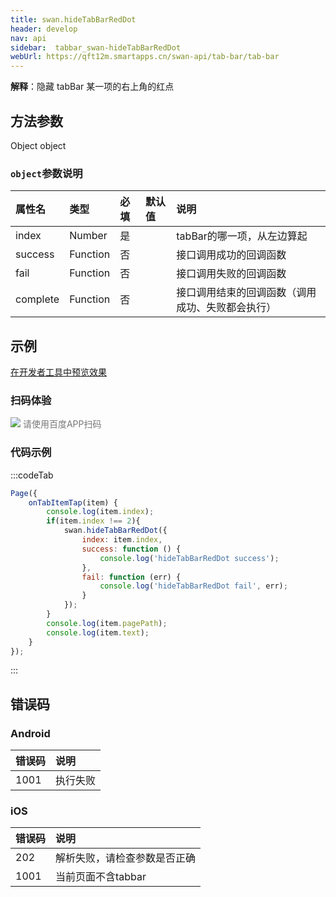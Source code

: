 ```yaml
---
title: swan.hideTabBarRedDot
header: develop
nav: api
sidebar:  tabbar_swan-hideTabBarRedDot
webUrl: https://qft12m.smartapps.cn/swan-api/tab-bar/tab-bar
---
```

 
**解释**：隐藏 tabBar 某一项的右上角的红点

 
## 方法参数

Object object

###  `object`参数说明 

|属性名 |类型  |必填 | 默认值 |说明|
|:---- |:---- |:---- |:----|:----|
|index |Number  |是| |tabBar的哪一项，从左边算起|
|success |Function  |  否  | | 接口调用成功的回调函数|
|fail   | Function |   否  | |接口调用失败的回调函数|
|complete |   Function |   否 | |  接口调用结束的回调函数（调用成功、失败都会执行）|
## 示例

<a href="swanide://fragment/c0cd5b823043904c1690f5e2b51fe2591574137456000" title="在开发者工具中预览效果" target="_self">在开发者工具中预览效果</a>

### 扫码体验

<div class='scan-code-container'>
    <img src="https://b.bdstatic.com/miniapp/assets/images/doc_demo/pages_tabBar.png" class="demo-qrcode-image" />
    <font color=#777 12px>请使用百度APP扫码</font>
</div>

### 代码示例 

 

:::codeTab

```js
Page({
    onTabItemTap(item) {
        console.log(item.index);
        if(item.index !== 2){
            swan.hideTabBarRedDot({
                index: item.index,
                success: function () {
                    console.log('hideTabBarRedDot success');
                },
                fail: function (err) {
                    console.log('hideTabBarRedDot fail', err);
                }
            });
        }
        console.log(item.pagePath);
        console.log(item.text);
    }
});
```
:::
##  错误码
### Android

|错误码|说明|
|:--|:--|
|1001|执行失败   |


### iOS

|错误码|说明|
|:--|:--|
|202|解析失败，请检查参数是否正确|
|1001|当前页面不含tabbar|
